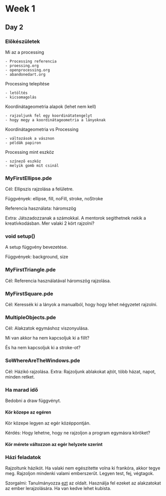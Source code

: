 
# Week 1

## Day 2

### Előkészületek

Mi az a processing

    - Processing referencia
    - proessing.org
    - openprocessing.org
    - abandonedart.org

Processing telepítése

    - letöltés
    - kicsomagolás

Koordinátageometria alapok (lehet nem kell)

    - rajzoljunk fel egy koordinátatengelyt
    - hogy megy a koordinátageometria a lányoknak

Koordinátageometria vs Processing

    - változások a vásznon
    - példák papiron

Processing mint eszköz

    - színező eszköz
    - melyik gomb mit csinál

### MyFirstEllipse.pde

Cél: Ellipszis rajzolása a felületre.

Függvények: ellipse, fill, noFill, stroke, noStroke

Referencia használata: háromszög

Extra: Játszadozzanak a számokkal. A mentorok segithetnek nekik a kreatívkodásban. Mer valaki 2 kört rajzolni?

### void setup()

A setup függvény bevezetése.

Függvények: background, size

### MyFirstTriangle.pde

Cél: Referencia használatával háromszög rajzolása.

### MyFirstSquare.pde

Cél: Keressék ki a lányok a manualból, hogy hogy lehet négyzetet rajzolni.

### MultipleObjects.pde

Cél: Alakzatok egymáshoz viszonyulása. 

Mi van akkor ha nem kapcsoljuk ki a fillt?

És ha nem kapcsoljuk ki a stroke-ot?

### SoWhereAreTheWindows.pde

Cél: Házikó rajzolása.
Extra: Rajzoljunk ablakokat ajtót, több házat, napot, minden retket.

### Ha marad idő

Bedobni a draw függvényt.

#### Kör közepe az egéren

Kör közepe legyen az egér középpontján.

Kérdés: Hogy lehetne, hogy ne rajzoljon a program egymásra köröket?

#### Kör mérete változzon az egér helyzete szerint

### Házi feladatok

Rajzoltunk házikót. Ha valaki nem egészitette volna ki frankóra, akkor tegye meg. Rajzoljon mindenki valami emberszerűt. Legyen test, fej, végtagok.

Szorgalmi: Tanulmányozza [ezt](http://processing.org/examples/shapeprimitives.html) az oldalt. Használja fel ezeket az alakzatokat az ember lerajzolására. Ha van kedve lehet kubista.
